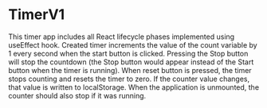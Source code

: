 # TimerV1
This timer app includes all React lifecycle phases implemented using useEffect hook.
Created timer increments the value of the count variable by 1 every second when the start button is clicked. Pressing the Stop button will stop the countdown (the Stop button would appear instead of the Start button when the timer is running). When reset button is pressed, the timer stops counting and resets the timer to zero. 
If the counter value changes, that value is written to localStorage.
When the application is unmounted, the counter should also stop if it was running.
